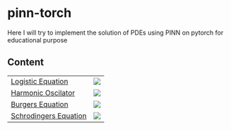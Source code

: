 # pinn-torch
Here I will try to implement the solution of PDEs using PINN on pytorch for educational purpose
## Content

|                        	|   	|
|------------------------	|---	|
| [Logistic Equation](Logistic/)    	|  ![](Logistic/figures/logistic_pinn.png) 	|
| [Harmonic Oscilator](Harmonic_Oscilator/)    	|   ![](Harmonic_Oscilator/figures/predicted.png)	|
| [Burgers Equation](Burgers_Equation/)      	|   ![](Burgers_Equation/figures/lbfgs_xavier_normal_shuffle.png)	|
| [Schrodingers Equation](Schrodingers_Equation/) 	|   ![](Schrodingers_Equation/figures/convergence.gif)	|
